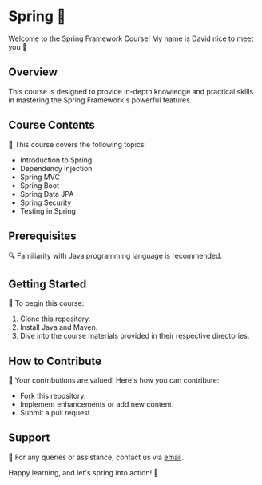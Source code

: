 # Spring 🌿

Welcome to the Spring Framework Course! My name is David nice to meet you 💪

## Overview
This course is designed to provide in-depth knowledge and practical skills in mastering the Spring Framework's powerful features.

## Course Contents
📘 This course covers the following topics:
- Introduction to Spring
- Dependency Injection
- Spring MVC
- Spring Boot
- Spring Data JPA
- Spring Security
- Testing in Spring

## Prerequisites
🔍 Familiarity with Java programming language is recommended.

## Getting Started
🚀 To begin this course:
1. Clone this repository.
2. Install Java and Maven.
3. Dive into the course materials provided in their respective directories.

## How to Contribute
🤝 Your contributions are valued! Here's how you can contribute:
- Fork this repository.
- Implement enhancements or add new content.
- Submit a pull request.

## Support
📧 For any queries or assistance, contact us via [email](davidbustosusta@gmail.com).

Happy learning, and let's spring into action! 🌟
